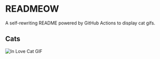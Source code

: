 # READMEOW

A self-rewriting README powered by GitHub Actions to display cat gifs.

## Cats

![In Love Cat GIF](https://media2.giphy.com/media/v1.Y2lkPTlhY2QwMmRheDMxNWozZXIybGM2ZnBqaXNxbG5zYjIwMzkyeDc5cnV0eWQzeGp0ZyZlcD12MV9naWZzX3NlYXJjaCZjdD1n/MDJ9IbxxvDUQM/200.gif)
